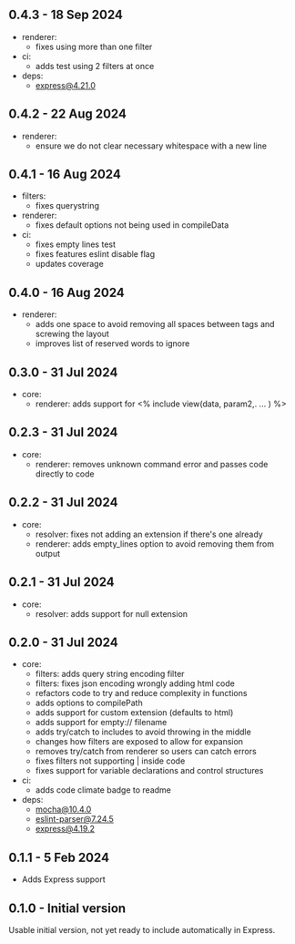 ## 0.4.3 - 18 Sep 2024

- renderer:
  - fixes using more than one filter
- ci:
  - adds test using 2 filters at once
- deps:
  - [express@4.21.0](https://www.npmjs.com/package/express)

## 0.4.2 - 22 Aug 2024

- renderer:
  - ensure we do not clear necessary whitespace with a new line

## 0.4.1 - 16 Aug 2024

- filters:
  - fixes querystring
- renderer:
  - fixes default options not being used in compileData
- ci:
  - fixes empty lines test
  - fixes features eslint disable flag
  - updates coverage

## 0.4.0 - 16 Aug 2024

- renderer:
  - adds one space to avoid removing all spaces between tags and screwing the layout
  - improves list of reserved words to ignore

## 0.3.0 - 31 Jul 2024

- core:
  - renderer: adds support for <% include view(data, param2,. ... ) %>

## 0.2.3 - 31 Jul 2024

- core:
  - renderer: removes unknown command error and passes code directly to code

## 0.2.2 - 31 Jul 2024

- core:
  - resolver: fixes not adding an extension if there's one already
  - renderer: adds empty_lines option to avoid removing them from output

## 0.2.1 - 31 Jul 2024

- core:
  - resolver: adds support for null extension

## 0.2.0 - 31 Jul 2024

- core:
  - filters: adds query string encoding filter
  - filters: fixes json encoding wrongly adding html code
  - refactors code to try and reduce complexity in functions
  - adds options to compilePath
  - adds support for custom extension (defaults to html)
  - adds support for empty:// filename
  - adds try/catch to includes to avoid throwing in the middle
  - changes how filters are exposed to allow for expansion
  - removes try/catch from renderer so users can catch errors
  - fixes filters not supporting | inside code
  - fixes support for variable declarations and control structures
- ci:
  - adds code climate badge to readme
- deps:
  - mocha@10.4.0
  - eslint-parser@7.24.5
  - express@4.19.2

## 0.1.1 - 5 Feb 2024

- Adds Express support

## 0.1.0 - Initial version

Usable initial version, not yet ready to include automatically in Express.

